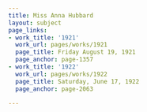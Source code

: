 ```yaml
---
title: Miss Anna Hubbard
layout: subject
page_links:
- work_title: '1921'
  work_url: pages/works/1921
  page_title: Friday August 19, 1921
  page_anchor: page-1357
- work_title: '1922'
  work_url: pages/works/1922
  page_title: Saturday, June 17, 1922
  page_anchor: page-2063

---
```

